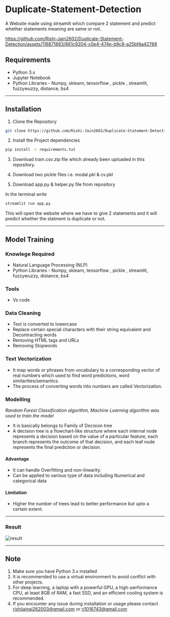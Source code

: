 # Duplicate-Statement-Detection
A Website made using streamlit which compare 2 statement and predict whether statements meaning are same or not.



https://github.com/Rishi-Jain2602/Duplicate-Statement-Detection/assets/118871883/861c9204-c0e4-474e-b9c8-a25bf4a42789



## Requirements
- Python 3.x
- Jupyter Notebook
- Python Libraries - Numpy, sklearn, tensorflow , pickle , streamlit, fuzzywuzzy, distance, bs4

***

## Installation
1. Clone the Repository
``` bash
git clone https://github.com/Rishi-Jain2602/Duplicate-Statement-Detection.git
```
2. Install the Project dependencies
```bash
pip install -r requirements.txt
```
3. Download train.csv.zip file which already been uploaded in this repository.

4. Download two pickle files i.e. modal.pkl & cv.pkl  

5. Download app.py & helper.py file from repository

In the terminal write 

```bash
streamlit run app.py
```

This will open the website where we have to give 2 statements and it will predict whether the statment is duplicate or not.

***

## Model Training

### Knowlege Required
- Natural Language Processing (NLP)
- Python Libraries -  Numpy, sklearn, tensorflow , pickle , streamlit, fuzzywuzzy, distance, bs4

### Tools
- Vs code

### Data Cleaning
- Text is converted to lowercase
- Replace certain special characters with their string equivalent and Decontracting words
- Removing HTML tags and URLs
- Removing Stopwords


### Text Vectorization
- It map words or phrases from vocabulary to a corresponding vector of real numbers which used to find word predictions, word similarities/semantics. 
- The process of converting words into numbers are called Vectorization.

### Modelling
*Random Forest Classification algorithm, Machine Learning algorithm was used to train the model*
- It is basically belongs to Family of Decision tree
- A decision tree is a flowchart-like structure where each internal node represents a decision based on the value of a particular feature, each branch represents the outcome of that decision, and each leaf node represents the final prediction or decision.
#### Advantage
- It can handle Overfitting and non-linearity.
- Can be applied to various type of data including Numerical and categorical data
#### Limitation
- Higher the number of trees lead to better performance but upto a certain extent.
***


### Result

![result](https://github.com/Rishi-Jain2602/Duplicate-Statement-Detection/assets/118871883/0544b316-ebcf-44c7-aa2a-844c530e5b39)




***

## Note
1. Make sure you have Python 3.x installed
2. It is recommended to use a virtual environment to avoid conflict with other projects.
3. For deep learning, a laptop with a powerful GPU, a high-performance CPU, at least 8GB of RAM, a fast SSD, and an efficient cooling system is recommended.
4. If you encounter any issue during installation or usage please contact rishijainai262003@gmail.com or rj1016743@gmail.com
 
